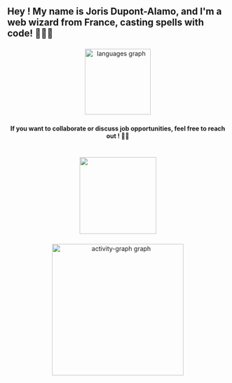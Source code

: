 <h2 align="left">Hey ! My name is Joris Dupont-Alamo, and I'm a web wizard from France, casting spells with code! 🧙‍♂️✨</h2>

###
<div align="center">
  <img src="https://github-readme-stats.vercel.app/api/top-langs?username=Baylox&locale=en&hide_title=false&layout=compact&card_width=320&langs_count=4&hide=html,scss,css,makefile,shell,glsl,hack,Procfile,dockerfile&theme=dracula&hide_border=false&custom_title=What%20Powers%20My%20Code" height="150" alt="languages graph" />
</div>

###

###

<h4 align="center">If you want to collaborate or discuss job opportunities, feel free to reach out ! 💼🤝</h4>

###

<br clear="both">

<div align="center">
  <img height="175" src="https://media4.giphy.com/media/v1.Y2lkPTc5MGI3NjExNmJza3YxeTBycHR1MHV5ZzBrNXF1b2E5MTNhdTY2eDF2Yzc5bWxudyZlcD12MV9pbnRlcm5hbF9naWZfYnlfaWQmY3Q9Zw/ua7vVw9awZKWwLSYpW/giphy.webp"  />
</div>

###

<div align="center">
  <img src="https://github-readme-activity-graph.vercel.app/graph?username=Baylox&radius=16&theme=react&area=true&order=5" height="300" alt="activity-graph graph"  />
</div>

###
